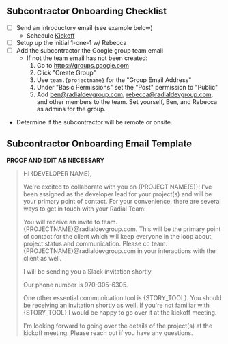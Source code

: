 ## Subcontractor Onboarding Checklist

- [ ] Send an introductory email (see example below)
  - Schedule [Kickoff](https://github.com/RadialDevGroup/Policy/wiki/Subcontractor-Kickoff)
- [ ] Setup up the initial 1-one-1 w/ Rebecca
- [ ] Add the subcontractor the Google group team email
  - If not the team email has not been created:
    1. Go to https://groups.google.com
    2. Click "Create Group"
    3. Use `team.{projectname}` for the "Group Email Address"
    4. Under "Basic Permissions" set the "Post" permission to "Public"
    5. Add ben@radialdevgroup.com, rebecca@radialdevgroup.com, and other members to the team.  Set yourself, Ben, and Rebecca as admins for the group.
- Determine if the subcontractor will be remote or onsite.

## Subcontractor Onboarding Email Template

**PROOF AND EDIT AS NECESSARY**

> Hi {DEVELOPER NAME},
>
> We're excited to collaborate with you on {PROJECT NAME(S)}!  I've been assigned as the developer lead for your project(s) and will be your primary point of contact.  For your convenience, there are several ways to get in touch with your Radial Team:
>
> You will receive an invite to team.{PROJECTNAME}@radialdevgroup.com. This will be the primary point of contact for the client which will keep everyone in the loop about project status and communication. Please cc team.{PROJECTNAME}@radialdevgroup.com in your interactions with the client as well.
>
> I will be sending you a Slack invitation shortly.
>
> Our phone number is 970-305-6305.
>
> One other essential communication tool is {STORY_TOOL}.  You should be receiving an invitation shortly as well.  If you're not familiar with {STORY_TOOL} I would be happy to go over it at the kickoff meeting.
>
>
> I'm looking forward to going over the details of the project(s) at the kickoff meeting. Please reach out if you have any questions.
